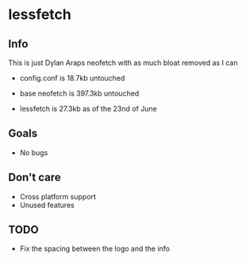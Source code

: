 # lessfetch

## Info

This is just Dylan Araps neofetch with as much bloat removed as I can

- config.conf is 18.7kb untouched
- base neofetch  is 397.3kb untouched

- lessfetch is 27.3kb as of the 23nd of June

## Goals

- No bugs

## Don't care

- Cross platform support
- Unused features

## TODO

- Fix the spacing between the logo and the info
